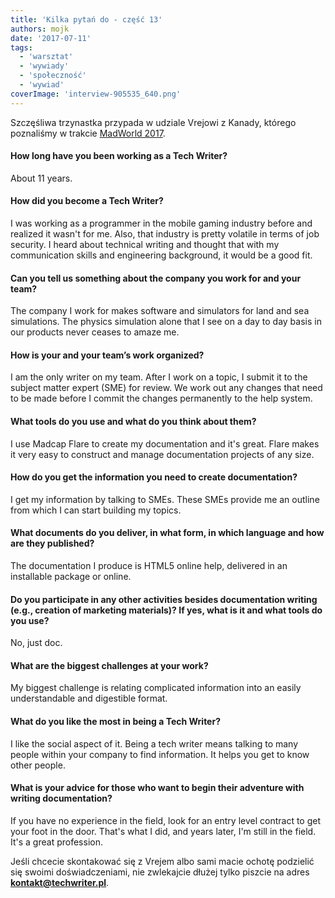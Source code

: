 ```yaml
---
title: 'Kilka pytań do - część 13'
authors: mojk
date: '2017-07-11'
tags:
  - 'warsztat'
  - 'wywiady'
  - 'społeczność'
  - 'wywiad'
coverImage: 'interview-905535_640.png'
---
```


Szczęśliwa trzynastka przypada w udziale Vrejowi z Kanady, którego poznaliśmy w
trakcie [MadWorld 2017](http://techwriter.pl/madworld-2017-relacja/).

<!--truncate-->

#### How long have you been working as a Tech Writer?

About 11 years.

#### How did you become a Tech Writer?

I was working as a programmer in the mobile gaming industry before and realized
it wasn't for me. Also, that industry is pretty volatile in terms of job
security. I heard about technical writing and thought that with my communication
skills and engineering background, it would be a good fit.

#### Can you tell us something about the company you work for and your team?

The company I work for makes software and simulators for land and sea
simulations. The physics simulation alone that I see on a day to day basis in
our products never ceases to amaze me.

#### How is your and your team’s work organized?

I am the only writer on my team. After I work on a topic, I submit it to the
subject matter expert (SME) for review. We work out any changes that need to be
made before I commit the changes permanently to the help system.

#### What tools do you use and what do you think about them?

I use Madcap Flare to create my documentation and it's great. Flare makes it
very easy to construct and manage documentation projects of any size.

#### How do you get the information you need to create documentation?

I get my information by talking to SMEs. These SMEs provide me an outline from
which I can start building my topics.

#### What documents do you deliver, in what form, in which language and how are they published?

The documentation I produce is HTML5 online help, delivered in an installable
package or online.

#### Do you participate in any other activities besides documentation writing (e.g., creation of marketing materials)? If yes, what is it and what tools do you use?

No, just doc.

#### What are the biggest challenges at your work?

My biggest challenge is relating complicated information into an easily
understandable and digestible format.

#### What do you like the most in being a Tech Writer?

I like the social aspect of it. Being a tech writer means talking to many people
within your company to find information. It helps you get to know other people.

#### What is your advice for those who want to begin their adventure with writing documentation?

If you have no experience in the field, look for an entry level contract to get
your foot in the door. That's what I did, and years later, I'm still in the
field. It's a great profession.

Jeśli chcecie skontakować się z Vrejem albo sami macie ochotę podzielić się
swoimi doświadczeniami, nie zwlekajcie dłużej tylko piszcie na adres
[**kontakt@techwriter.pl**](mailto:kontakt@techwriter.pl).
